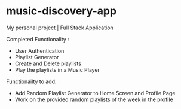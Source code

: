 # music-discovery-app
My personal project | Full Stack Application

Completed Functionality :
- User Authentication
- Playlist Generator
- Create and Delete playlists
- Play the playlists in a Music Player

Functionailty to add:
- Add Random Playlist Generator to Home Screen and Profile Page
- Work on the provided random playlists of the week in the profile
